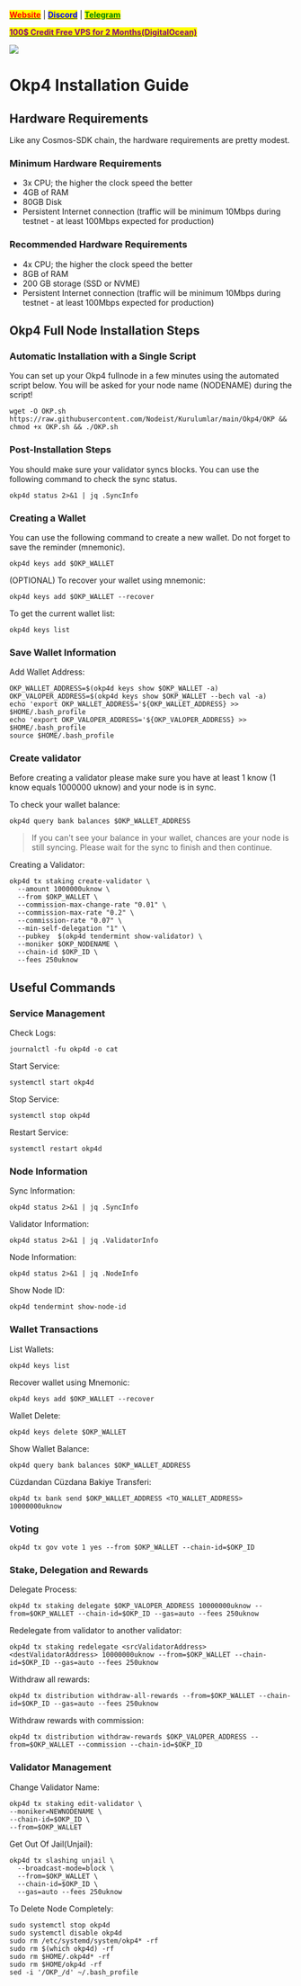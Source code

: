 &#x20;                                                       [<mark style="color:red;">**Website**</mark>](https://nodeist.net/) | [<mark style="color:blue;">**Discord**</mark>](https://discord.gg/ypx7mJ6Zzb) | [<mark style="color:green;">**Telegram**</mark>](https://t.me/noodeist)

&#x20;                                     [<mark style="color:purple;">**100$ Credit Free VPS for 2 Months(DigitalOcean)**</mark>](https://www.digitalocean.com/?refcode=410c988c8b3e&utm_campaign=Referral_Invite&utm_medium=Referral_Program&utm_source=badge)

![](https://i.hizliresim.com/mrg089n.jpg)

# Okp4 Installation Guide
## Hardware Requirements
Like any Cosmos-SDK chain, the hardware requirements are pretty modest.

### Minimum Hardware Requirements
  - 3x CPU; the higher the clock speed the better
  - 4GB of RAM
  - 80GB Disk
  - Persistent Internet connection (traffic will be minimum 10Mbps during testnet - at least 100Mbps expected for production)

### Recommended Hardware Requirements
  - 4x CPU; the higher the clock speed the better
  - 8GB of RAM
  - 200 GB storage (SSD or NVME)
  - Persistent Internet connection (traffic will be minimum 10Mbps during testnet - at least 100Mbps expected for production)

## Okp4 Full Node Installation Steps
### Automatic Installation with a Single Script
You can set up your Okp4 fullnode in a few minutes using the automated script below.
You will be asked for your node name (NODENAME) during the script!

```
wget -O OKP.sh https://raw.githubusercontent.com/Nodeist/Kurulumlar/main/Okp4/OKP && chmod +x OKP.sh && ./OKP.sh
```

### Post-Installation Steps

You should make sure your validator syncs blocks.
You can use the following command to check the sync status.
```
okp4d status 2>&1 | jq .SyncInfo
```

### Creating a Wallet
You can use the following command to create a new wallet. Do not forget to save the reminder (mnemonic).
```
okp4d keys add $OKP_WALLET
```

(OPTIONAL) To recover your wallet using mnemonic:
```
okp4d keys add $OKP_WALLET --recover
```

To get the current wallet list:
```
okp4d keys list
```

### Save Wallet Information
Add Wallet Address:
```
OKP_WALLET_ADDRESS=$(okp4d keys show $OKP_WALLET -a)
OKP_VALOPER_ADDRESS=$(okp4d keys show $OKP_WALLET --bech val -a)
echo 'export OKP_WALLET_ADDRESS='${OKP_WALLET_ADDRESS} >> $HOME/.bash_profile
echo 'export OKP_VALOPER_ADDRESS='${OKP_VALOPER_ADDRESS} >> $HOME/.bash_profile
source $HOME/.bash_profile
```


### Create validator
Before creating a validator please make sure you have at least 1 know (1 know equals 1000000 uknow) and your node is in sync.

To check your wallet balance:
```
okp4d query bank balances $OKP_WALLET_ADDRESS
```
> If you can't see your balance in your wallet, chances are your node is still syncing. Please wait for the sync to finish and then continue.

Creating a Validator:
```
okp4d tx staking create-validator \
  --amount 1000000uknow \
  --from $OKP_WALLET \
  --commission-max-change-rate "0.01" \
  --commission-max-rate "0.2" \
  --commission-rate "0.07" \
  --min-self-delegation "1" \
  --pubkey  $(okp4d tendermint show-validator) \
  --moniker $OKP_NODENAME \
  --chain-id $OKP_ID \
  --fees 250uknow
```



## Useful Commands
### Service Management
Check Logs:
```
journalctl -fu okp4d -o cat
```

Start Service:
```
systemctl start okp4d
```

Stop Service:
```
systemctl stop okp4d
```

Restart Service:
```
systemctl restart okp4d
```

### Node Information
Sync Information:
```
okp4d status 2>&1 | jq .SyncInfo
```

Validator Information:
```
okp4d status 2>&1 | jq .ValidatorInfo
```

Node Information:
```
okp4d status 2>&1 | jq .NodeInfo
```

Show Node ID:
```
okp4d tendermint show-node-id
```

### Wallet Transactions
List Wallets:
```
okp4d keys list
```

Recover wallet using Mnemonic:
```
okp4d keys add $OKP_WALLET --recover
```

Wallet Delete:
```
okp4d keys delete $OKP_WALLET
```

Show Wallet Balance:
```
okp4d query bank balances $OKP_WALLET_ADDRESS
```

Cüzdandan Cüzdana Bakiye Transferi:
```
okp4d tx bank send $OKP_WALLET_ADDRESS <TO_WALLET_ADDRESS> 10000000uknow
```

### Voting
```
okp4d tx gov vote 1 yes --from $OKP_WALLET --chain-id=$OKP_ID
```

### Stake, Delegation and Rewards
Delegate Process:
```
okp4d tx staking delegate $OKP_VALOPER_ADDRESS 10000000uknow --from=$OKP_WALLET --chain-id=$OKP_ID --gas=auto --fees 250uknow
```

Redelegate from validator to another validator:
```
okp4d tx staking redelegate <srcValidatorAddress> <destValidatorAddress> 10000000uknow --from=$OKP_WALLET --chain-id=$OKP_ID --gas=auto --fees 250uknow
```

Withdraw all rewards:
```
okp4d tx distribution withdraw-all-rewards --from=$OKP_WALLET --chain-id=$OKP_ID --gas=auto --fees 250uknow
```

Withdraw rewards with commission:
```
okp4d tx distribution withdraw-rewards $OKP_VALOPER_ADDRESS --from=$OKP_WALLET --commission --chain-id=$OKP_ID
```

### Validator Management
Change Validator Name:
```
okp4d tx staking edit-validator \
--moniker=NEWNODENAME \
--chain-id=$OKP_ID \
--from=$OKP_WALLET
```

Get Out Of Jail(Unjail):
```
okp4d tx slashing unjail \
  --broadcast-mode=block \
  --from=$OKP_WALLET \
  --chain-id=$OKP_ID \
  --gas=auto --fees 250uknow
```

To Delete Node Completely:
```
sudo systemctl stop okp4d
sudo systemctl disable okp4d
sudo rm /etc/systemd/system/okp4* -rf
sudo rm $(which okp4d) -rf
sudo rm $HOME/.okp4d* -rf
sudo rm $HOME/okp4d -rf
sed -i '/OKP_/d' ~/.bash_profile
```

